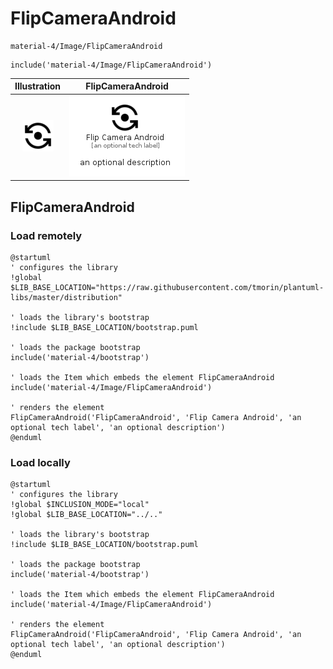 # FlipCameraAndroid


```text
material-4/Image/FlipCameraAndroid
```

```text
include('material-4/Image/FlipCameraAndroid')
```



| Illustration | FlipCameraAndroid |
| :---: | :---: |
| ![illustration for Illustration](../../material-4/Image/FlipCameraAndroid.png) | ![illustration for FlipCameraAndroid](../../material-4/Image/FlipCameraAndroid.Local.png) |




## FlipCameraAndroid

### Load remotely
```plantuml
@startuml
' configures the library
!global $LIB_BASE_LOCATION="https://raw.githubusercontent.com/tmorin/plantuml-libs/master/distribution"

' loads the library's bootstrap
!include $LIB_BASE_LOCATION/bootstrap.puml

' loads the package bootstrap
include('material-4/bootstrap')

' loads the Item which embeds the element FlipCameraAndroid
include('material-4/Image/FlipCameraAndroid')

' renders the element
FlipCameraAndroid('FlipCameraAndroid', 'Flip Camera Android', 'an optional tech label', 'an optional description')
@enduml
```

### Load locally
```plantuml
@startuml
' configures the library
!global $INCLUSION_MODE="local"
!global $LIB_BASE_LOCATION="../.."

' loads the library's bootstrap
!include $LIB_BASE_LOCATION/bootstrap.puml

' loads the package bootstrap
include('material-4/bootstrap')

' loads the Item which embeds the element FlipCameraAndroid
include('material-4/Image/FlipCameraAndroid')

' renders the element
FlipCameraAndroid('FlipCameraAndroid', 'Flip Camera Android', 'an optional tech label', 'an optional description')
@enduml
```

